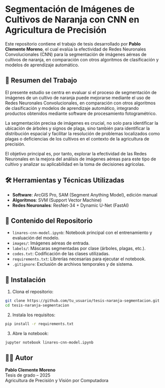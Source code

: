 # Segmentación de Imágenes de Cultivos de Naranja con CNN en Agricultura de Precisión

Este repositorio contiene el trabajo de tesis desarrollado por **Pablo Clemente Moreno**, el cual evalúa la efectividad de Redes Neuronales Convolucionales (CNN) para la segmentación de imágenes aéreas de cultivos de naranja, en comparación con otros algoritmos de clasificación y modelos de aprendizaje automático.

## 🧪 Resumen del Trabajo

El presente estudio se centra en evaluar si el proceso de segmentación de imágenes de un cultivo de naranja puede mejorarse mediante el uso de Redes Neuronales Convolucionales, en comparación con otros algoritmos de clasificación y modelos de aprendizaje automático, integrando productos obtenidos mediante software de procesamiento fotogramétrico.

La segmentación precisa de imágenes es crucial, no solo para identificar la ubicación de árboles y signos de plaga, sino también para identificar la distribución espacial y facilitar la resolución de problemas localizados como plagas o deficiencias de los cultivos en el contexto de la agricultura de precisión.

El objetivo principal es, por tanto, explorar la efectividad de las Redes Neuronales en la mejora del análisis de imágenes aéreas para este tipo de cultivo y analizar su aplicabilidad en la toma de decisiones agrícolas.

## 🛠️ Herramientas y Técnicas Utilizadas

- **Software**: ArcGIS Pro, SAM (Segment Anything Model), edición manual
- **Algoritmos**: SVM (Support Vector Machine)
- **Redes Neuronales**: ResNet-34 + Dynamic U-Net (FastAI)

## 📂 Contenido del Repositorio

- `linares-cnn-model.ipynb`: Notebook principal con el entrenamiento y evaluación del modelo.
- `images/`: Imágenes aéreas de entrada.
- `labels/`: Máscaras segmentadas por clase (árboles, plagas, etc.).
- `codes.txt`: Codificación de las clases utilizadas.
- `requirements.txt`: Librerías necesarias para ejecutar el notebook.
- `.gitignore`: Exclusión de archivos temporales y de sistema.

## 🚀 Instalación

1. Clona el repositorio:
```bash
git clone https://github.com/tu_usuario/tesis-naranja-segmentacion.git
cd tesis-naranja-segmentacion
```

2. Instala los requisitos:
```bash
pip install -r requirements.txt
```

3. Abre la notebook:
```bash
jupyter notebook linares-cnn-model.ipynb
```

## 👨‍🎓 Autor

**Pablo Clemente Moreno**  
Tesis de grado – 2025  
Agricultura de Precisión y Visión por Computadora
